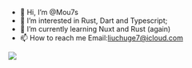 - 👋 Hi, I’m @Mou7s
- 👀 I’m interested in Rust, Dart and Typescript;
- 🌱 I’m currently learning Nuxt and Rust (again)
- 📫 How to reach me Email:liuchuge7@icloud.com

<img src="https://github-readme-stats.vercel.app/api/top-langs/?username=mou7s&layout=compact" />

<!---
Mou7s/Mou7s is a ✨ special ✨ repository because its `README.md` (this file) appears on your GitHub profile.
You can click the Preview link to take a look at your changes.
--->
